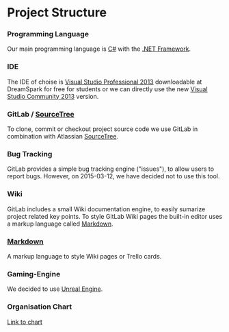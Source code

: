 # Project Structure

### Programming Language
Our main programming language is [C#](https://msdn.microsoft.com/en-us/library/618ayhy6.aspx) with the [.NET Framework](https://msdn.microsoft.com/en-us/library/gg145045%28v=vs.110%29.aspx).

### IDE
The IDE of choise is [Visual Studio Professional 2013](https://www.dreamspark.com/Product/Product.aspx?productid=93) downloadable at DreamSpark for free for students or we can directly use the new [Visual Studio Community 2013](https://www.visualstudio.com) version.

### GitLab / [SourceTree](http://www.sourcetreeapp.com)
To clone, commit or checkout project source code we use GitLab in combination with Atlassian [SourceTree](http://www.sourcetreeapp.com).

### Bug Tracking
GitLab provides a simple bug tracking engine ("issues"), to allow users to report bugs. However, on 2015-03-12, we have decided not to use this tool.

### Wiki
GitLab includes a small Wiki documentation engine, to easily sumarize project related key points. To style GitLab Wiki pages the built-in editor uses a markup language called [Markdown](https://help.github.com/articles/markdown-basics).

### [Markdown](https://help.github.com/articles/markdown-basics)
A markup language to style Wiki pages or Trello cards.

### Gaming-Engine
We decided to use [Unreal Engine](https://www.unrealengine.com/).

### Organisation Chart
[Link to chart](https://drive.google.com/file/d/0B4pbdkJG1x-vMS03c25QTHVrWTA/view?usp=sharing)

